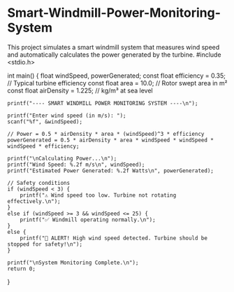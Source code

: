 # Smart-Windmill-Power-Monitoring-System
This project simulates a smart windmill system that measures wind speed and automatically calculates the power generated by the turbine.
#include <stdio.h>

int main() {
    float windSpeed, powerGenerated;
    const float efficiency = 0.35;   // Typical turbine efficiency
    const float area = 10.0;         // Rotor swept area in m²
    const float airDensity = 1.225;  // kg/m³ at sea level

    printf("---- SMART WINDMILL POWER MONITORING SYSTEM ----\n");

    printf("Enter wind speed (in m/s): ");
    scanf("%f", &windSpeed);

    // Power = 0.5 * airDensity * area * (windSpeed)^3 * efficiency
    powerGenerated = 0.5 * airDensity * area * windSpeed * windSpeed * windSpeed * efficiency;

    printf("\nCalculating Power...\n");
    printf("Wind Speed: %.2f m/s\n", windSpeed);
    printf("Estimated Power Generated: %.2f Watts\n", powerGenerated);

    // Safety conditions
    if (windSpeed < 3) {
        printf("⚠️ Wind speed too low. Turbine not rotating effectively.\n");
    } 
    else if (windSpeed >= 3 && windSpeed <= 25) {
        printf("✅ Windmill operating normally.\n");
    } 
    else {
        printf("🚨 ALERT! High wind speed detected. Turbine should be stopped for safety!\n");
    }

    printf("\nSystem Monitoring Complete.\n");
    return 0;
}
